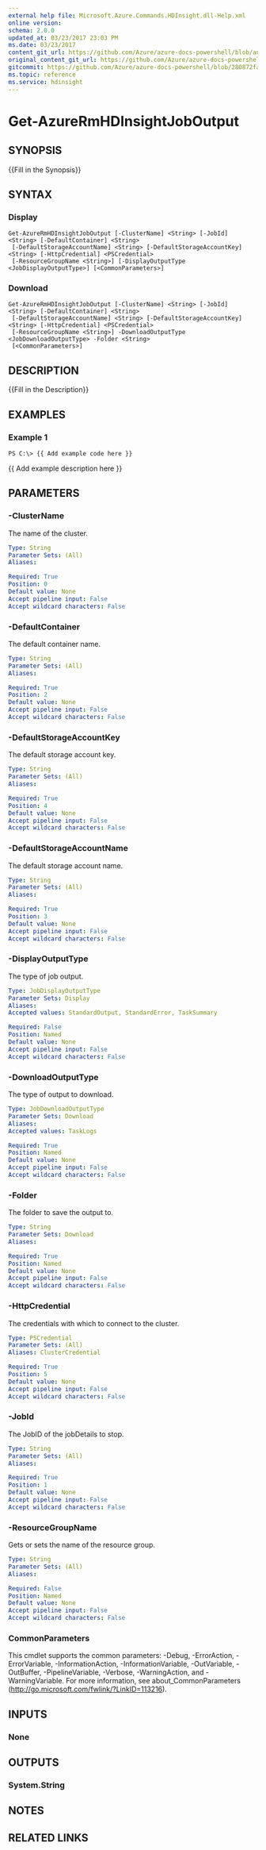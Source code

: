 ```yaml
---
external help file: Microsoft.Azure.Commands.HDInsight.dll-Help.xml
online version:
schema: 2.0.0
updated_at: 03/23/2017 23:03 PM
ms.date: 03/23/2017
content_git_url: https://github.com/Azure/azure-docs-powershell/blob/anne052617/azureps-cmdlets-docs/ResourceManager/AzureRM.HDInsight/v1.0.5.3/Get-AzureRmHDInsightJobOutput.md
original_content_git_url: https://github.com/Azure/azure-docs-powershell/blob/anne052617/azureps-cmdlets-docs/ResourceManager/AzureRM.HDInsight/v1.0.5.3/Get-AzureRmHDInsightJobOutput.md
gitcommit: https://github.com/Azure/azure-docs-powershell/blob/280872fa529e03be2466fa2252957a2060a9dfe4
ms.topic: reference
ms.service: hdinsight
---
```


# Get-AzureRmHDInsightJobOutput

## SYNOPSIS
{{Fill in the Synopsis}}

## SYNTAX

### Display
```
Get-AzureRmHDInsightJobOutput [-ClusterName] <String> [-JobId] <String> [-DefaultContainer] <String>
 [-DefaultStorageAccountName] <String> [-DefaultStorageAccountKey] <String> [-HttpCredential] <PSCredential>
 [-ResourceGroupName <String>] [-DisplayOutputType <JobDisplayOutputType>] [<CommonParameters>]
```

### Download
```
Get-AzureRmHDInsightJobOutput [-ClusterName] <String> [-JobId] <String> [-DefaultContainer] <String>
 [-DefaultStorageAccountName] <String> [-DefaultStorageAccountKey] <String> [-HttpCredential] <PSCredential>
 [-ResourceGroupName <String>] -DownloadOutputType <JobDownloadOutputType> -Folder <String>
 [<CommonParameters>]
```

## DESCRIPTION
{{Fill in the Description}}

## EXAMPLES

### Example 1
```
PS C:\> {{ Add example code here }}
```

{{ Add example description here }}

## PARAMETERS

### -ClusterName
The name of the cluster.

```yaml
Type: String
Parameter Sets: (All)
Aliases: 

Required: True
Position: 0
Default value: None
Accept pipeline input: False
Accept wildcard characters: False
```

### -DefaultContainer
The default container name.

```yaml
Type: String
Parameter Sets: (All)
Aliases: 

Required: True
Position: 2
Default value: None
Accept pipeline input: False
Accept wildcard characters: False
```

### -DefaultStorageAccountKey
The default storage account key.

```yaml
Type: String
Parameter Sets: (All)
Aliases: 

Required: True
Position: 4
Default value: None
Accept pipeline input: False
Accept wildcard characters: False
```

### -DefaultStorageAccountName
The default storage account name.

```yaml
Type: String
Parameter Sets: (All)
Aliases: 

Required: True
Position: 3
Default value: None
Accept pipeline input: False
Accept wildcard characters: False
```

### -DisplayOutputType
The type of job output.

```yaml
Type: JobDisplayOutputType
Parameter Sets: Display
Aliases: 
Accepted values: StandardOutput, StandardError, TaskSummary

Required: False
Position: Named
Default value: None
Accept pipeline input: False
Accept wildcard characters: False
```

### -DownloadOutputType
The type of output to download.

```yaml
Type: JobDownloadOutputType
Parameter Sets: Download
Aliases: 
Accepted values: TaskLogs

Required: True
Position: Named
Default value: None
Accept pipeline input: False
Accept wildcard characters: False
```

### -Folder
The folder to save the output to.

```yaml
Type: String
Parameter Sets: Download
Aliases: 

Required: True
Position: Named
Default value: None
Accept pipeline input: False
Accept wildcard characters: False
```

### -HttpCredential
The credentials with which to connect to the cluster.

```yaml
Type: PSCredential
Parameter Sets: (All)
Aliases: ClusterCredential

Required: True
Position: 5
Default value: None
Accept pipeline input: False
Accept wildcard characters: False
```

### -JobId
The JobID of the jobDetails to stop.

```yaml
Type: String
Parameter Sets: (All)
Aliases: 

Required: True
Position: 1
Default value: None
Accept pipeline input: False
Accept wildcard characters: False
```

### -ResourceGroupName
Gets or sets the name of the resource group.

```yaml
Type: String
Parameter Sets: (All)
Aliases: 

Required: False
Position: Named
Default value: None
Accept pipeline input: False
Accept wildcard characters: False
```

### CommonParameters
This cmdlet supports the common parameters: -Debug, -ErrorAction, -ErrorVariable, -InformationAction, -InformationVariable, -OutVariable, -OutBuffer, -PipelineVariable, -Verbose, -WarningAction, and -WarningVariable. For more information, see about_CommonParameters (http://go.microsoft.com/fwlink/?LinkID=113216).

## INPUTS

### None

## OUTPUTS

### System.String

## NOTES

## RELATED LINKS

